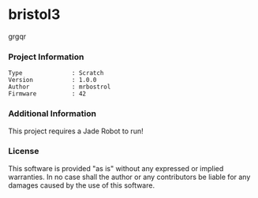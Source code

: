 bristol3
================

grgqr

### Project Information
```
Type              : Scratch
Version           : 1.0.0
Author            : mrbostrol
Firmware          : 42
```

### Additional Information
This project requires a Jade Robot to run!

### License
This software is provided "as is" without any expressed or implied warranties.  In no case shall the author or any contributors be liable for any damages caused by the use of this software.

